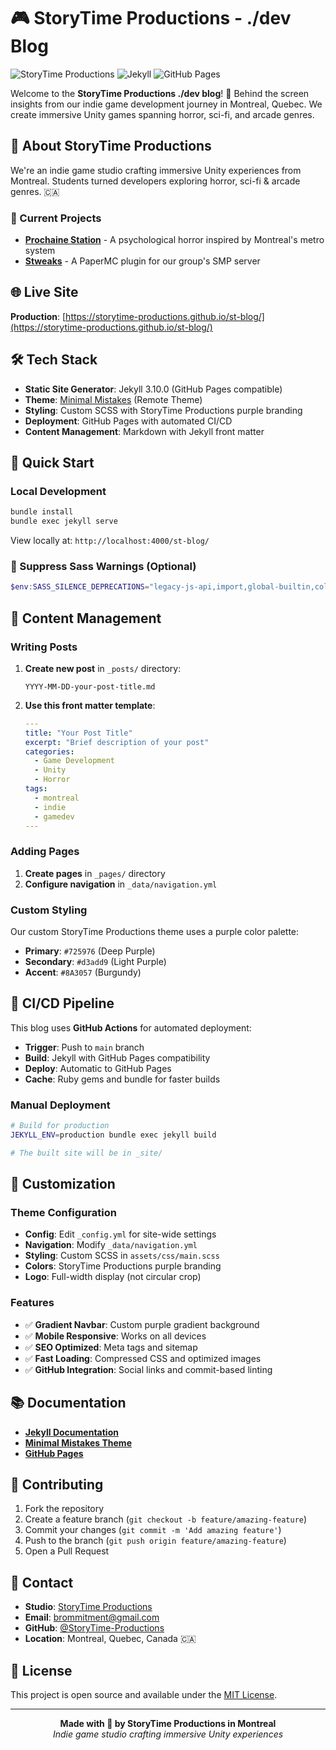 # 🎮 StoryTime Productions - ./dev Blog

![StoryTime Productions](https://img.shields.io/badge/StoryTime-Productions-purple?style=for-the-badge)
![Jekyll](https://img.shields.io/badge/Jekyll-4.3.3-red?style=for-the-badge&logo=jekyll)
![GitHub Pages](https://img.shields.io/badge/GitHub-Pages-black?style=for-the-badge&logo=github)

Welcome to the **StoryTime Productions ./dev blog**! 🚀 Behind the screen insights from our indie game development journey in Montreal, Quebec. We create immersive Unity games spanning horror, sci-fi, and arcade genres.

## 🏢 About StoryTime Productions

We're an indie game studio crafting immersive Unity experiences from Montreal. Students turned developers exploring horror, sci-fi & arcade genres. 🇨🇦

### 🎯 Current Projects

- **[Prochaine Station](https://github.com/StoryTime-Productions)** - A psychological horror inspired by Montreal's metro system
- **[Stweaks](https://github.com/StoryTime-Productions)** - A PaperMC plugin for our group's SMP server

## 🌐 Live Site

**Production**: [https://storytime-productions.github.io/st-blog/](https://storytime-productions.github.io/st-blog/)

## 🛠️ Tech Stack

- **Static Site Generator**: Jekyll 3.10.0 (GitHub Pages compatible)
- **Theme**: [Minimal Mistakes](https://mmistakes.github.io/minimal-mistakes/) (Remote Theme)
- **Styling**: Custom SCSS with StoryTime Productions purple branding
- **Deployment**: GitHub Pages with automated CI/CD
- **Content Management**: Markdown with Jekyll front matter

## 🚀 Quick Start

### Local Development

```powershell
bundle install
bundle exec jekyll serve
```

View locally at: `http://localhost:4000/st-blog/`

### 🔧 Suppress Sass Warnings (Optional)

```powershell
$env:SASS_SILENCE_DEPRECATIONS="legacy-js-api,import,global-builtin,color-module"; bundle exec jekyll serve
```

## 📝 Content Management

### Writing Posts

1. **Create new post** in `_posts/` directory:
   ```
   YYYY-MM-DD-your-post-title.md
   ```

2. **Use this front matter template**:
   ```yaml
   ---
   title: "Your Post Title"
   excerpt: "Brief description of your post"
   categories:
     - Game Development
     - Unity
     - Horror
   tags:
     - montreal
     - indie
     - gamedev
   ---
   ```

### Adding Pages

1. **Create pages** in `_pages/` directory
2. **Configure navigation** in `_data/navigation.yml`

### Custom Styling

Our custom StoryTime Productions theme uses a purple color palette:
- **Primary**: `#725976` (Deep Purple)
- **Secondary**: `#d3add9` (Light Purple)
- **Accent**: `#8A3057` (Burgundy)

## 🔄 CI/CD Pipeline

This blog uses **GitHub Actions** for automated deployment:

- **Trigger**: Push to `main` branch
- **Build**: Jekyll with GitHub Pages compatibility
- **Deploy**: Automatic to GitHub Pages
- **Cache**: Ruby gems and bundle for faster builds

### Manual Deployment

```bash
# Build for production
JEKYLL_ENV=production bundle exec jekyll build

# The built site will be in _site/
```

## 🎨 Customization

### Theme Configuration

- **Config**: Edit `_config.yml` for site-wide settings
- **Navigation**: Modify `_data/navigation.yml`
- **Styling**: Custom SCSS in `assets/css/main.scss`
- **Colors**: StoryTime Productions purple branding
- **Logo**: Full-width display (not circular crop)

### Features

- ✅ **Gradient Navbar**: Custom purple gradient background
- ✅ **Mobile Responsive**: Works on all devices
- ✅ **SEO Optimized**: Meta tags and sitemap
- ✅ **Fast Loading**: Compressed CSS and optimized images
- ✅ **GitHub Integration**: Social links and commit-based linting

## 📚 Documentation

- **[Jekyll Documentation](https://jekyllrb.com/docs/)**
- **[Minimal Mistakes Theme](https://mmistakes.github.io/minimal-mistakes/)**
- **[GitHub Pages](https://docs.github.com/en/pages)**

## 🤝 Contributing

1. Fork the repository
2. Create a feature branch (`git checkout -b feature/amazing-feature`)
3. Commit your changes (`git commit -m 'Add amazing feature'`)
4. Push to the branch (`git push origin feature/amazing-feature`)
5. Open a Pull Request

## 📧 Contact

- **Studio**: [StoryTime Productions](https://storytime-productions.github.io)
- **Email**: [brommitment@gmail.com](mailto:brommitment@gmail.com)
- **GitHub**: [@StoryTime-Productions](https://github.com/StoryTime-Productions)
- **Location**: Montreal, Quebec, Canada 🇨🇦

## 📄 License

This project is open source and available under the [MIT License](LICENSE).

---

<div align="center">
  <strong>Made with 💜 by StoryTime Productions in Montreal</strong><br>
  <em>Indie game studio crafting immersive Unity experiences</em>
</div>
